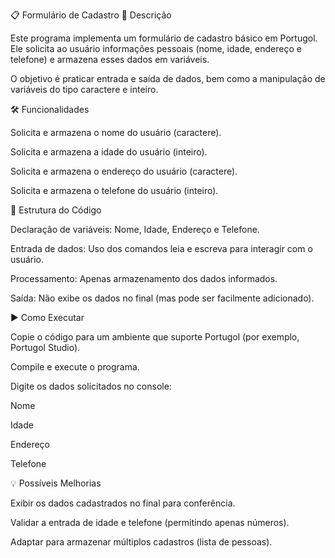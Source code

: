 📋 Formulário de Cadastro
📖 Descrição

Este programa implementa um formulário de cadastro básico em Portugol. Ele solicita ao usuário informações pessoais (nome, idade, endereço e telefone) e armazena esses dados em variáveis.

O objetivo é praticar entrada e saída de dados, bem como a manipulação de variáveis do tipo caractere e inteiro.

🛠️ Funcionalidades

Solicita e armazena o nome do usuário (caractere).

Solicita e armazena a idade do usuário (inteiro).

Solicita e armazena o endereço do usuário (caractere).

Solicita e armazena o telefone do usuário (inteiro).

📂 Estrutura do Código

Declaração de variáveis: Nome, Idade, Endereço e Telefone.

Entrada de dados: Uso dos comandos leia e escreva para interagir com o usuário.

Processamento: Apenas armazenamento dos dados informados.

Saída: Não exibe os dados no final (mas pode ser facilmente adicionado).

▶️ Como Executar

Copie o código para um ambiente que suporte Portugol (por exemplo, Portugol Studio).

Compile e execute o programa.

Digite os dados solicitados no console:

Nome

Idade

Endereço

Telefone

💡 Possíveis Melhorias

Exibir os dados cadastrados no final para conferência.

Validar a entrada de idade e telefone (permitindo apenas números).

Adaptar para armazenar múltiplos cadastros (lista de pessoas).
